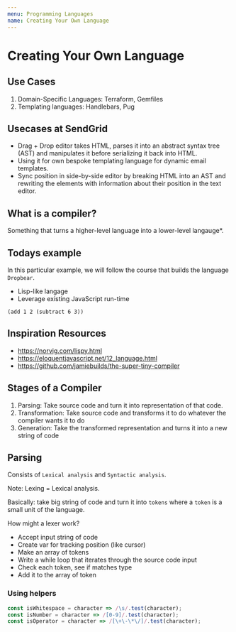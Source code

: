 ```yaml
---
menu: Programming Languages
name: Creating Your Own Language
---
```


# Creating Your Own Language

## Use Cases

1. Domain-Specific Languages: Terraform, Gemfiles
2. Templating languages: Handlebars, Pug

## Usecases at SendGrid

- Drag + Drop editor takes HTML, parses it into an abstract syntax tree (AST) and manipulates it before serializing it back into HTML.
- Using it for own bespoke templating language for dynamic email templates.
- Sync position in side-by-side editor by breaking HTML into an AST and rewriting the elements with information about their position in the text editor.

## What is a compiler?

Something that turns a higher-level language into a lower-level langauge\*.

## Todays example

In this particular example, we will follow the course that builds the language `Dropbear`.

- Lisp-like langage
- Leverage existing JavaScript run-time

```
(add 1 2 (subtract 6 3))
```

## Inspiration Resources

- https://norvig.com/lispy.html
- https://eloquentjavascript.net/12_language.html
- https://github.com/jamiebuilds/the-super-tiny-compiler

## Stages of a Compiler

1. Parsing: Take source code and turn it into representation of that code.
2. Transformation: Take source code and transforms it to do whatever the compiler wants it to do
3. Generation: Take the transformed representation and turns it into a new string of code

## Parsing

Consists of `Lexical analysis` and `Syntactic analysis`.

Note: Lexing = Lexical analysis.

Basically: take big string of code and turn it into `tokens` where a `token` is a small unit of the language.

How might a lexer work?

- Accept input string of code
- Create var for tracking position (like cursor)
- Make an array of tokens
- Write a while loop that iterates through the source code input
- Check each token, see if matches type
- Add it to the array of token

### Using helpers

```javascript
const isWhitespace = character => /\s/.test(character);
const isNumber = character => /[0-9]/.test(character);
const isOperator = character => /[\+\-\*\/]/.test(character);
```
